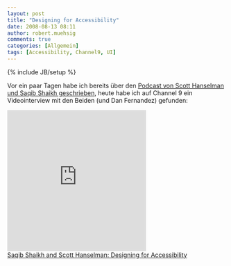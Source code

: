 ```yaml
---
layout: post
title: "Designing for Accessibility"
date: 2008-08-13 08:11
author: robert.muehsig
comments: true
categories: [Allgemein]
tags: [Accessibility, Channel9, UI]
---
```

{% include JB/setup %}
<p>Vor ein paar Tagen habe ich bereits über den <a href="{{BASE_PATH}}/2008/08/08/accessibility-in-web-and-rich-applications/">Podcast von Scott Hanselman und Saqib Shaikh geschrieben</a>, heute habe ich auf Channel 9 ein Videointerview mit den Beiden (und Dan Fernandez) gefunden:</p> <iframe src="http://channel9.msdn.com/posts/Dan/421140/player/" frameborder="0" height="325" scrolling="no" width="320"></iframe><br /> <a href="http://channel9.msdn.com/posts/Dan/Saqib-Shaikh-and-Scott-Hanselman-Designing-for-Accessibility/">Saqib Shaikh and Scott Hanselman: Designing for Accessibility</a>
